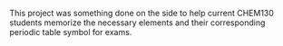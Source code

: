 This project was something done on the side to help current CHEM130 students memorize the necessary elements and their corresponding periodic table symbol for exams.
